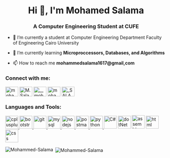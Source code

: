 <h1 align="center">Hi 👋, I'm Mohamed Salama</h1>
<h3 align="center">A Computer Engineering Student at CUFE</h3>


- 🔭 I’m currently a student at Computer Engineering Department Faculty of Engineering Cairo University

- 🌱 I’m currently learning **Microproccessors, Databases, and Algorithms**

- 📫 How to reach me **mohammedsalama1617@gmail,com**

<h3 align="left">Connect with me:</h3>
<p align="left">
<a href="https://linkedin.com/in/mohamed-salama-045aa3190" target="blank"><img align="center" src="https://cdn.jsdelivr.net/npm/simple-icons@3.0.1/icons/linkedin.svg" alt="mohamed-salama-045aa3190" height="30" width="40" /></a>
<a href="https://fb.com/M.Salama.abdelsamia" target="blank"><img align="center" src="https://cdn.jsdelivr.net/npm/simple-icons@3.0.1/icons/facebook.svg" alt="M.Salama.abdelsamia" height="30" width="40" /></a>
<a href="https://instagram.com/__mohammed__salama__" target="blank"><img align="center" src="https://cdn.jsdelivr.net/npm/simple-icons@3.0.1/icons/instagram.svg" alt="__mohammed__salama__" height="30" width="40" /></a>
<a href="https://www.hackerrank.com/mohamed_salama02" target="blank"><img align="center" src="https://cdn.jsdelivr.net/npm/simple-icons@3.0.1/icons/hackerrank.svg" alt="mohamed_salama02" height="30" width="40" /></a>
<a href="https://codeforces.com/profile/_SALAMA_" target="blank"><img align="center" src="https://cdn.jsdelivr.net/npm/simple-icons@3.0.1/icons/codeforces.svg" alt="_SALAMA_" height="30" width="40" /></a>
</p>

<h3 align="left">Languages and Tools:</h3>
<p align="left"> 
 <a href="https://www.w3schools.com/cpp/" target="_blank"> <img src="https://raw.githubusercontent.com/isocpp/logos/master/cpp_logo.png" alt="cplusplus" width="40" height="40"/> </a> <a href="https://getbootstrap.com" target="_blank"> <img src="https://cdn.worldvectorlogo.com/logos/bootstrap-5-1.svg" alt="bootstrap" width="40" height="40"/> </a><a href="https://git-scm.com/" target="_blank"> <img src="https://www.vectorlogo.zone/logos/git-scm/git-scm-icon.svg" alt="git" width="40" height="40"/> </a><a href="https://www.mysql.com/" target="_blank"> <img src="https://icons-for-free.com/iconfiles/png/512/development+logo+mysql+icon-1320184807686758112.png" alt="mysql" width="40" height="40"/> </a><a href="https://nodejs.org" target="_blank"> <img src="https://seeklogo.com/images/N/nodejs-logo-FBE122E377-seeklogo.com.png" alt="nodejs" width="40" height="40"/> </a> <a href="https://postman.com" target="_blank"> <img src="https://www.vectorlogo.zone/logos/getpostman/getpostman-icon.svg" alt="postman" width="40" height="40"/> </a>  <a href="https://www.python.org" target="_blank"> <img src="https://upload.wikimedia.org/wikipedia/commons/thumb/c/c3/Python-logo-notext.svg/768px-Python-logo-notext.svg.png" alt="python" width="40" height="40"/> </a>  <img src="https://seeklogo.com/images/C/c-sharp-c-logo-02F17714BA-seeklogo.com.png" alt="C#" width="40" height="40"/> <img src="https://upload.wikimedia.org/wikipedia/commons/thumb/e/ee/.NET_Core_Logo.svg/1200px-.NET_Core_Logo.svg.png" alt="dotNet" width="40" height="40"/> <img src="https://www.pngkey.com/png/detail/479-4794953_assembly-x86-x86-icon.png" alt="assembly x86" width="40" height="42"/> <img src="https://p7.hiclipart.com/preview/410/100/57/web-development-html-responsive-web-design-logo-javascript-html.jpg" alt="html" width="40" height="40"/>  <img src="https://banner2.cleanpng.com/20180704/qpr/kisspng-cascading-style-sheets-logo-css3-html-web-developm-5b3d40a4d013e0.7927254715307409008523.jpg" alt="css" width="40" height="40"/>
 </p>

<p><img align="left" src="https://github-readme-stats.vercel.app/api/top-langs?username=Mohammed-Salama&show_icons=true&locale=en&layout=compact" alt="Mohammed-Salama" /></p>

<p>&nbsp;<img align="center" src="https://github-readme-stats.vercel.app/api?username=Mohammed-Salama&show_icons=true&locale=en" alt="Mohammed-Salama" /></p>
